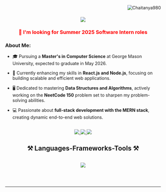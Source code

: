 <img align="right" src="https://komarev.com/ghpvc/?username=Chaitanya980&label=Profile%20views&color=0e75b6&style=flat" alt="Chaitanya980" />

<h1 align="center">
    <img src="https://readme-typing-svg.herokuapp.com/?font=Righteous&size=35&center=true&vCenter=true&width=500&height=70&duration=4000&lines=Hi+There!+👋;+I'm+Chaitanya+Chaudhari;" />
</h1>

<h3 align="center" style="color: red;"> 🔭 I'm looking for Summer 2025 Software Intern roles</h3>


### About Me:

- 🎓 Pursuing a **Master's in Computer Science** at George Mason University, expected to graduate in May 2026.

- 🌱 Currently enhancing my skills in **React.js and Node.js**, focusing on building scalable and efficient web applications.

- 🖥️ Dedicated to mastering **Data Structures and Algorithms**, actively working on the **NeetCode 150** problem set to sharpen my problem-solving abilities.

- 💻 Passionate about **full-stack development with the MERN stack**, creating dynamic end-to-end web solutions.

<br/>




<div align="center"> 
  <a href="mailto:cchaudha@gmu.edu">
    <img src="https://img.shields.io/badge/Gmail-333333?style=for-the-badge&logo=gmail&logoColor=red" />
  </a>
  <a href="https://www.linkedin.com/in/chaitanya9370" target="_blank">
    <img src="https://img.shields.io/badge/LinkedIn-0077B5?style=for-the-badge&logo=linkedin&logoColor=white" target="_blank" />
  </a>
  <a href="https://github.com/Chaitanya980" target="_blank">
     <img src="https://img.shields.io/badge/GitHub-181717?style=for-the-badge&logo=github&logoColor=white" target="_blank" />
  </a>
</div>

<h2 align="center">⚒️ Languages-Frameworks-Tools ⚒️</h2>
<br/>
<div align="center">
    <img src="https://skillicons.dev/icons?i=python,java,html,css,javascript,react,nodejs,mongodb,express,flask,django,vscode,github,git,postman,MySql" /><br>
</div>





<br/><br/>

<hr/>
